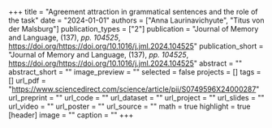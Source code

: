+++
title = "Agreement attraction in grammatical sentences and the role of the task"
date = "2024-01-01"
authors = ["Anna Laurinavichyute", "Titus von der Malsburg"]
publication_types = ["2"]
publication = "Journal of Memory and Language, (137), _pp. 104525_, https://doi.org/https://doi.org/10.1016/j.jml.2024.104525"
publication_short = "Journal of Memory and Language, (137), _pp. 104525_, https://doi.org/https://doi.org/10.1016/j.jml.2024.104525"
abstract = ""
abstract_short = ""
image_preview = ""
selected = false
projects = []
tags = []
url_pdf = "https://www.sciencedirect.com/science/article/pii/S0749596X24000287"
url_preprint = ""
url_code = ""
url_dataset = ""
url_project = ""
url_slides = ""
url_video = ""
url_poster = ""
url_source = ""
math = true
highlight = true
[header]
image = ""
caption = ""
+++
